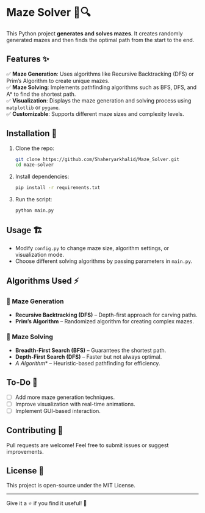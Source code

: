 # Maze Solver 🏁🔍  

This Python project **generates and solves mazes**. It creates randomly generated mazes and then finds the optimal path from the start to the end.  

## Features ✨  

✅ **Maze Generation**: Uses algorithms like Recursive Backtracking (DFS) or Prim’s Algorithm to create unique mazes.  
✅ **Maze Solving**: Implements pathfinding algorithms such as BFS, DFS, and A* to find the shortest path.  
✅ **Visualization**: Displays the maze generation and solving process using `matplotlib` or `pygame`.  
✅ **Customizable**: Supports different maze sizes and complexity levels.  

## Installation 🚀  

1. Clone the repo:  
   ```sh
   git clone https://github.com/Shaheryarkhalid/Maze_Solver.git  
   cd maze-solver
   ```
2. Install dependencies:  
   ```sh
   pip install -r requirements.txt
   ```
3. Run the script:  
   ```sh
   python main.py
   ```

## Usage 🏗️  

- Modify `config.py` to change maze size, algorithm settings, or visualization mode.  
- Choose different solving algorithms by passing parameters in `main.py`.  

## Algorithms Used ⚡  

### 🔹 Maze Generation  
- **Recursive Backtracking (DFS)** – Depth-first approach for carving paths.  
- **Prim’s Algorithm** – Randomized algorithm for creating complex mazes.  

### 🔹 Maze Solving  
- **Breadth-First Search (BFS)** – Guarantees the shortest path.  
- **Depth-First Search (DFS)** – Faster but not always optimal.  
- **A* Algorithm** – Heuristic-based pathfinding for efficiency.  


## To-Do 📌  
- [ ] Add more maze generation techniques.  
- [ ] Improve visualization with real-time animations.  
- [ ] Implement GUI-based interaction.  

## Contributing 🤝  

Pull requests are welcome! Feel free to submit issues or suggest improvements.  

## License 📜  

This project is open-source under the MIT License.  

---

Give it a ⭐ if you find it useful! 🚀
